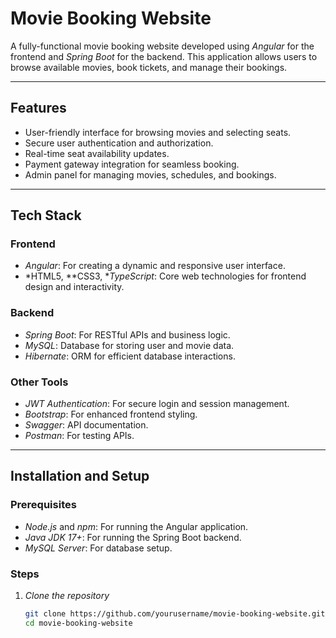 # Movie Booking Website

A fully-functional movie booking website developed using *Angular* for the frontend and *Spring Boot* for the backend. This application allows users to browse available movies, book tickets, and manage their bookings.

---

## Features

- User-friendly interface for browsing movies and selecting seats.
- Secure user authentication and authorization.
- Real-time seat availability updates.
- Payment gateway integration for seamless booking.
- Admin panel for managing movies, schedules, and bookings.

---

## Tech Stack

### Frontend
- *Angular*: For creating a dynamic and responsive user interface.
- *HTML5, **CSS3, **TypeScript*: Core web technologies for frontend design and interactivity.

### Backend
- *Spring Boot*: For RESTful APIs and business logic.
- *MySQL*: Database for storing user and movie data.
- *Hibernate*: ORM for efficient database interactions.

### Other Tools
- *JWT Authentication*: For secure login and session management.
- *Bootstrap*: For enhanced frontend styling.
- *Swagger*: API documentation.
- *Postman*: For testing APIs.

---

## Installation and Setup

### Prerequisites
- *Node.js* and *npm*: For running the Angular application.
- *Java JDK 17+*: For running the Spring Boot backend.
- *MySQL Server*: For database setup.

### Steps

1. *Clone the repository*
   ```bash
   git clone https://github.com/yourusername/movie-booking-website.git
   cd movie-booking-website
